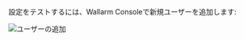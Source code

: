 設定をテストするには、Wallarm Consoleで新規ユーザーを追加します:

![ユーザーの追加](../../../../images/user-guides/settings/integrations/webhook-examples/adding-user.png)